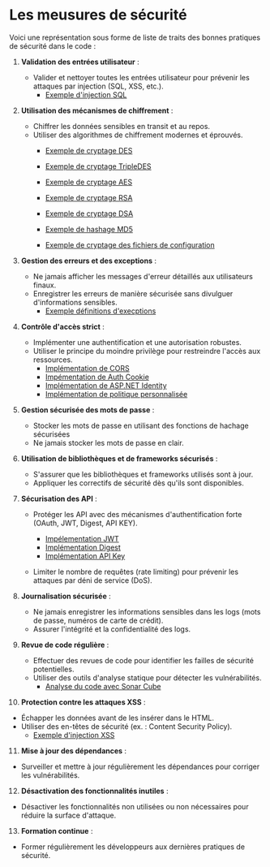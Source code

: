 # Les meusures de sécurité

Voici une représentation sous forme de liste de traits des bonnes pratiques de sécurité dans le code :

1. **Validation des entrées utilisateur** :  
   - Valider et nettoyer toutes les entrées utilisateur pour prévenir les attaques par injection (SQL, XSS, etc.).
     - [Exemple d'injection SQL](https://github.com/bejaouibechir/CSharpLevel2/blob/P6/Injection%20SQL.md)
    

2. **Utilisation des mécanismes de chiffrement** :  
   - Chiffrer les données sensibles en transit et au repos.
   - Utiliser des algorithmes de chiffrement modernes et éprouvés.
        - [Exemple de cryptage DES](https://github.com/bejaouibechir/CSharpLevel2/blob/P6/Encryption%20avec%20DES.md)
        - [Exemple de cryptage TripleDES](https://github.com/bejaouibechir/CSharpLevel2/blob/P6/Encryption%20avec%20TripleDES.md)
        - [Exemple de cryptage AES](https://github.com/bejaouibechir/CSharpLevel2/blob/P6/Encryptage%20AES.md)
          
        - [Exemple de cryptage RSA](https://github.com/bejaouibechir/CSharpLevel2/blob/P6/Encryptage%20RSA%20(Aysmetique).md)
    
        - [Exemple de cryptage DSA](https://github.com/bejaouibechir/CSharpLevel2/blob/P6/DSA%20(Signature%20Numerique%20).md)
    
        - [Exemple de hashage MD5](https://github.com/bejaouibechir/CSharpLevel2/blob/P6/Hachage%20avec%20MD5.md)
    
        - [Exemple de cryptage des fichiers de configuration](https://github.com/bejaouibechir/CSharpLevel2/blob/P6/Cryptage%20des%20fichers%20de%20configuration.md)
   
3. **Gestion des erreurs et des exceptions** :  
   - Ne jamais afficher les messages d'erreur détaillés aux utilisateurs finaux.
   - Enregistrer les erreurs de manière sécurisée sans divulguer d'informations sensibles.
      - [Exemple définitions d'execptions](https://github.com/bejaouibechir/SoftwayCsharp/blob/main/N40-Exceptions.cs)

4. **Contrôle d'accès strict** :  
   - Implémenter une authentification et une autorisation robustes.
   - Utiliser le principe du moindre privilège pour restreindre l'accès aux ressources.
     - [Implémentation de CORS](https://github.com/bejaouibechir/CSharpLevel2/blob/P6/CORS.md)
     - [Impémentation de Auth Cookie](https://github.com/bejaouibechir/CSharpLevel2/blob/P6/AuthCookie.md)
     - [Implémentation de ASP.NET Identity](https://github.com/bejaouibechir/CSharpLevel2/blob/P6/ASPNET%20Identity.md)
     - [Implémentation de politique personnalisée](https://github.com/bejaouibechir/CSharpLevel2/blob/P6/CustomPolicy.md)  
      

     
5. **Gestion sécurisée des mots de passe** :  
   - Stocker les mots de passe en utilisant des fonctions de hachage sécurisées 
   - Ne jamais stocker les mots de passe en clair.

6. **Utilisation de bibliothèques et de frameworks sécurisés** :  
   - S'assurer que les bibliothèques et frameworks utilisés sont à jour.
   - Appliquer les correctifs de sécurité dès qu'ils sont disponibles.

7. **Sécurisation des API** :  
   - Protéger les API avec des mécanismes d'authentification forte (OAuth, JWT, Digest, API KEY).
     - [Impélementation JWT](https://github.com/bejaouibechir/CSharpLevel2/blob/P6/Impl%C3%A9mentation%20JWT.md)
     - [Implémentation Digest](https://github.com/bejaouibechir/WebApiTestExamples/tree/bejaouibechir-digest)
     - [Implémentation API Key](https://github.com/bejaouibechir/WebApiTestExamples/blob/bejaouibaechir_api_key/README.md)
       
       
   - Limiter le nombre de requêtes (rate limiting) pour prévenir les attaques par déni de service (DoS).
     

8. **Journalisation sécurisée** :  
   - Ne jamais enregistrer les informations sensibles dans les logs (mots de passe, numéros de carte de crédit).
   - Assurer l'intégrité et la confidentialité des logs.

9. **Revue de code régulière** :  
   - Effectuer des revues de code pour identifier les failles de sécurité potentielles.
   - Utiliser des outils d'analyse statique pour détecter les vulnérabilités.
        - [Analyse du code avec Sonar Cube](https://github.com/bejaouibechir/CSharpLevel2/blob/P6/SonarQube.md)

10. **Protection contre les attaques XSS** :  
   - Échapper les données avant de les insérer dans le HTML.
   - Utiliser des en-têtes de sécurité (ex. : Content Security Policy).
        - [Exemple d'injection XSS](https://github.com/bejaouibechir/CSharpLevel2/tree/P6)


11. **Mise à jour des dépendances** :  
   - Surveiller et mettre à jour régulièrement les dépendances pour corriger les vulnérabilités.

12. **Désactivation des fonctionnalités inutiles** :  
   - Désactiver les fonctionnalités non utilisées ou non nécessaires pour réduire la surface d'attaque.

13. **Formation continue** :  
   - Former régulièrement les développeurs aux dernières pratiques de sécurité.

